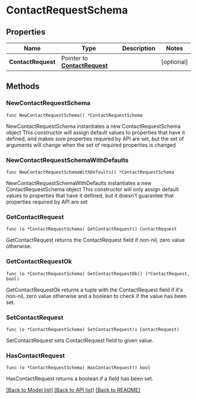 # ContactRequestSchema

## Properties

Name | Type | Description | Notes
------------ | ------------- | ------------- | -------------
**ContactRequest** | Pointer to [**ContactRequest**](ContactRequest.md) |  | [optional] 

## Methods

### NewContactRequestSchema

`func NewContactRequestSchema() *ContactRequestSchema`

NewContactRequestSchema instantiates a new ContactRequestSchema object
This constructor will assign default values to properties that have it defined,
and makes sure properties required by API are set, but the set of arguments
will change when the set of required properties is changed

### NewContactRequestSchemaWithDefaults

`func NewContactRequestSchemaWithDefaults() *ContactRequestSchema`

NewContactRequestSchemaWithDefaults instantiates a new ContactRequestSchema object
This constructor will only assign default values to properties that have it defined,
but it doesn't guarantee that properties required by API are set

### GetContactRequest

`func (o *ContactRequestSchema) GetContactRequest() ContactRequest`

GetContactRequest returns the ContactRequest field if non-nil, zero value otherwise.

### GetContactRequestOk

`func (o *ContactRequestSchema) GetContactRequestOk() (*ContactRequest, bool)`

GetContactRequestOk returns a tuple with the ContactRequest field if it's non-nil, zero value otherwise
and a boolean to check if the value has been set.

### SetContactRequest

`func (o *ContactRequestSchema) SetContactRequest(v ContactRequest)`

SetContactRequest sets ContactRequest field to given value.

### HasContactRequest

`func (o *ContactRequestSchema) HasContactRequest() bool`

HasContactRequest returns a boolean if a field has been set.


[[Back to Model list]](../README.md#documentation-for-models) [[Back to API list]](../README.md#documentation-for-api-endpoints) [[Back to README]](../README.md)


